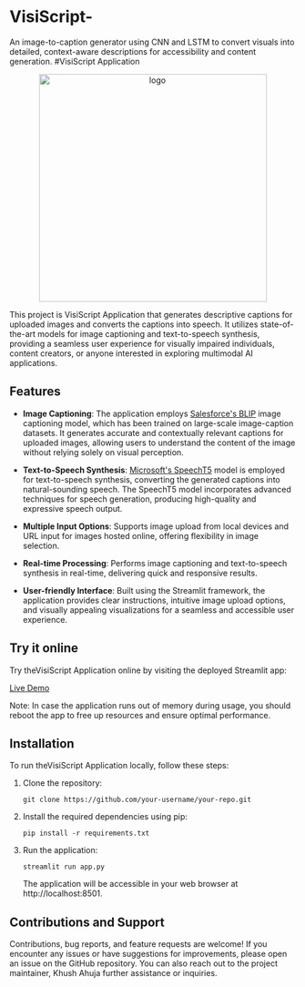 # VisiScript-
An image-to-caption generator using CNN and LSTM to convert visuals into detailed, context-aware descriptions for accessibility and content generation.
#VisiScript Application

<p align="center">
   <img src="images/logo.png" alt="logo" width="400" height="400">
</p>
This project is VisiScript Application that generates descriptive captions for uploaded images and converts the captions into speech. It utilizes state-of-the-art models for image captioning and text-to-speech synthesis, providing a seamless user experience for visually impaired individuals, content creators, or anyone interested in exploring multimodal AI applications.

## Features

- **Image Captioning**: The application employs [Salesforce's BLIP](https://huggingface.co/Salesforce/blip-image-captioning-base) image captioning model, which has been trained on large-scale image-caption datasets. It generates accurate and contextually relevant captions for uploaded images, allowing users to understand the content of the image without relying solely on visual perception.

- **Text-to-Speech Synthesis**: [Microsoft's SpeechT5](https://huggingface.co/microsoft/speecht5_tts) model is employed for text-to-speech synthesis, converting the generated captions into natural-sounding speech. The SpeechT5 model incorporates advanced techniques for speech generation, producing high-quality and expressive speech output.

- **Multiple Input Options**: Supports image upload from local devices and URL input for images hosted online, offering flexibility in image selection.

- **Real-time Processing**: Performs image captioning and text-to-speech synthesis in real-time, delivering quick and responsive results.

- **User-friendly Interface**: Built using the Streamlit framework, the application provides clear instructions, intuitive image upload options, and visually appealing visualizations for a seamless and accessible user experience.

## Try it online

Try theVisiScript Application online by visiting the deployed Streamlit app:

[Live Demo](https://image-to-audio.streamlit.app)

Note: In case the application runs out of memory during usage, you should reboot the app to free up resources and ensure optimal performance.

## Installation

To run theVisiScript Application locally, follow these steps:

1. Clone the repository:

   ```shell
   git clone https://github.com/your-username/your-repo.git
   ```

2. Install the required dependencies using pip:
   ```shell
   pip install -r requirements.txt
   ```
3. Run the application:
   ```shell
   streamlit run app.py
   ```
   The application will be accessible in your web browser at http://localhost:8501.

## Contributions and Support

Contributions, bug reports, and feature requests are welcome! If you encounter any issues or have suggestions for improvements, please open an issue on the GitHub repository. You can also reach out to the project maintainer, Khush Ahuja further assistance or inquiries.
